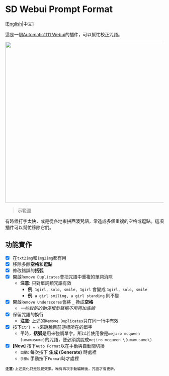 ﻿# SD Webui Prompt Format
[[English](README.md)|中文]

這是一個[Automatic1111 Webui](https://github.com/AUTOMATIC1111/stable-diffusion-webui)的插件，可以幫忙校正咒語。

<p align="center"><img src="Demo.jpg" width=512></p>

> 示範圖

有時候打字太快，或是從各地東拼西湊咒語，常造成多個重複的空格或逗點。這項插件可以幫忙移除它們。

## 功能實作
- [x] 在`txt2img`和`img2img`都有用
- [x] 移除多餘**空格**和**逗點**
- [x] 修改錯誤的**括弧**
- [x] 開啟`Remove Duplicates`會把咒語中重複的單詞消除
  - **注意:** 只對單詞類咒語有效
    - **例.** `1girl, solo, smile, 1girl` 會變成 `1girl, solo, smile`
    - **例.** `a girl smiling, a girl standing` 則不變
- [x] 開啟`Remove Underscores`會將 `_` 換成**空格**
  - *一些較新的動漫模型聲稱不用再加底線*
- [x] 保留咒語的換行
  - **注意:** 上述的`Remove Duplicates`只在同一行中有效
- [x] 按下`Ctrl + \`來跳脫目前游標所在的單字
  - 平時，**括弧**是用來強調單字。所以若使用像是`mejiro mcqueen (umamusume)`的咒語，便必須跳脫成`mejiro mcqueen \(umamusume\)`
- [X] **[New]** 按下`Auto Format`以在手動與自動間切換
  - `自動`: 每次按下 **生成 (Generate)** 時處裡
  - `手動`: 手動按下`Format`時才處裡

<sup><b>注意:</b> 上述美化只是視覺效果。唯有再次手動編輯後，咒語才會更新。</sup>
